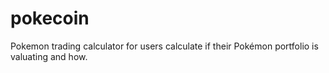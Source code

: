 # pokecoin
Pokemon trading calculator for users calculate if their Pokémon portfolio is valuating and how.
